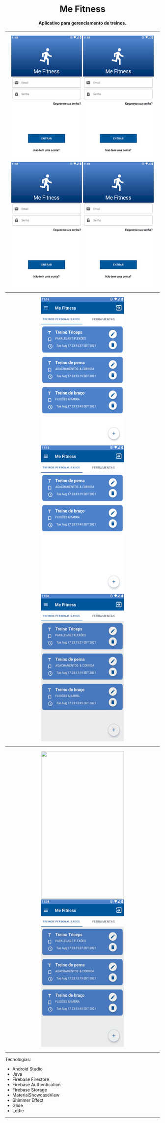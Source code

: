 <h1 align="center">Me Fitness</h1>

<h4 align="center">Aplicativo para gerenciamento de treinos.</h4>

<hr>
<div align="center" >
	<img src="./gifs/cadastro.gif" width="230" height="408" />
	<img src="./gifs/cadastro.gif" width="230" height="408" />
	<img src="./gifs/cadastro.gif" width="230" height="408" />
	<img src="./gifs/cadastro.gif" width="230" height="408" />
</div>
<hr>
<div align="center">
	<img src="./gifs/ferramentas.gif" width="270" height="480" />
	<img src="./gifs/adicionar_treino.gif" width="270" height="480" />
	<img src="./gifs/exercicios.gif" width="270" height="480" />
</div>
<hr>

<div align="center">
	<img src="./gifs/mapss.gif" width="270" height="480" />
	<img src="./gifs/minha_conta.gif" width="270" height="480" />
</div>
<hr>

Tecnologias:
<ul>
  <li>Android Studio</li>
  <li>Java</li>
  <li>Firebase Firestore</li>
  <li>Firebase Authentication</li>
  <li>Firebase Storage</li>
  <li>MaterialShowcaseView</li>
  <li>Shimmer Effect</li>
  <li>Glide</li>
  <li>Lottie</li>
</ul>
<hr>

